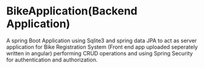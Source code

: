 # BikeApplication(Backend Application)

A spring Boot Application using Sqlite3 and spring data JPA to act as server application for Bike Registration System (Front end app uploaded seperately written in angular) performing CRUD operations and using Spring Security for authentication and authorization.
